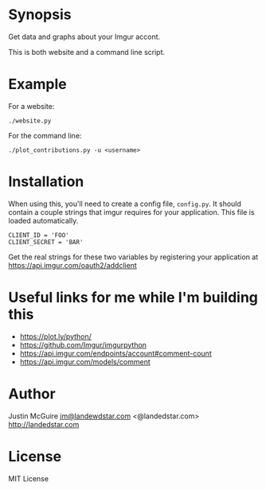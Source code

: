 # Synopsis

Get data and graphs about your Imgur accont.

This is both website and a command line script.

# Example

For a website:

`./website.py`

For the command line:

`./plot_contributions.py -u <username>`

# Installation

When using this, you'll need to create a config file, `config.py`. It should
contain a couple strings that imgur requires for your application. This file is
loaded automatically.

    CLIENT_ID = 'FOO'
    CLIENT_SECRET = 'BAR'

Get the real strings for these two variables by registering your application at
https://api.imgur.com/oauth2/addclient

# Useful links for me while I'm building this

 - https://plot.ly/python/
 - https://github.com/Imgur/imgurpython
 - https://api.imgur.com/endpoints/account#comment-count
 - https://api.imgur.com/models/comment

# Author

Justin McGuire <jm@landewdstar.com> <@landedstar.com> http://landedstar.com

# License

MIT License

